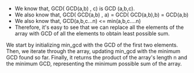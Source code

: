 
- We know that, GCD( GCD(a,b) , c) is GCD (a,b,c).
- We also know that, GCD( GCD(a,b) , a) = GCD( GCD(a,b),b) = GCD(a,b)
- We also know that, GCD(a,b,c...n) <= min(a,b,c....n)
- Therefore, it's easy to see that we can replace all the elements of the array with GCD of all the elements to obtain least possible sum.

We start by initializing min_gcd with the GCD of the first two elements. Then, we iterate through the array, updating min_gcd with the minimum GCD found so far.
Finally, it returns the product of the array's length n and the minimum GCD, representing the minimum possible sum of the array.

